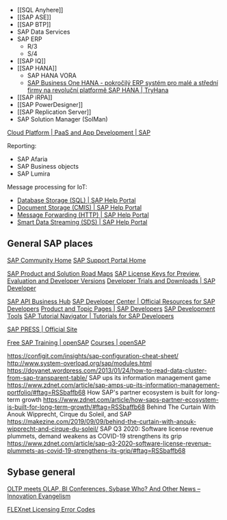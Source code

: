 - [[SQL Anyhere]]
- [[SAP ASE]]
- [[SAP BTP]]
- SAP Data Services
- SAP ERP
	- R/3
	- S/4
- [[SAP IQ]]
- [[SAP HANA]]
	- SAP HANA VORA
	- [SAP Business One HANA - pokročilý ERP systém pro malé a střední firmy na revoluční platformě SAP HANA | TryHana](https://www.tryhana.cz/)
- [[SAP iRPA]]
- [[SAP PowerDesigner]]
- [[SAP Replication Server]]
- SAP Solution Manager (SolMan)

[Cloud Platform | PaaS and App Development | SAP](https://www.sap.com/products/cloud-platform.html)

Reporting:
- SAP Afaria
- SAP Business objects
- SAP Lumira

Message processing for IoT:
- [Database Storage (SQL) | SAP Help Portal](https://help.sap.com/docs/SAP_CP_IOT_NEO/7436c3125dd5491f939689f18954b1e9/c665f61f0bf64aaca766d9d1a84a9710.html)
- [Document Storage (CMIS) | SAP Help Portal](https://help.sap.com/docs/SAP_CP_IOT_NEO/7436c3125dd5491f939689f18954b1e9/7893eb515024433a93acb54afb2b677e.html)
- [Message Forwarding (HTTP) | SAP Help Portal](https://help.sap.com/docs/SAP_CP_IOT_NEO/7436c3125dd5491f939689f18954b1e9/65055489297046f3808757aa7eeb779d.html)
- [Smart Data Streaming (SDS) | SAP Help Portal](https://help.sap.com/docs/SAP_CP_IOT_NEO/7436c3125dd5491f939689f18954b1e9/b81fd20c92574587ae745aa692f2976c.html)


## General SAP places

[SAP Community Home](https://community.sap.com/)
[SAP Support Portal Home](https://support.sap.com/en/index.html)

[SAP Product and Solution Road Maps](https://www.sap.com/products/roadmaps.html)
[SAP License Keys for Preview, Evaluation and Developer Versions](https://go.support.sap.com/minisap/#/minisap)
[Developer Trials and Downloads | SAP Developer](https://developers.sap.com/trials-downloads.html)

[SAP API Business Hub](https://api.sap.com/)
[SAP Developer Center | Official Resources for SAP Developers](https://developers.sap.com/)
[Product and Topic Pages | SAP Developers](https://developers.sap.com/topics.html)
[SAP Development Tools](https://tools.hana.ondemand.com/)
[SAP Tutorial Navigator | Tutorials for SAP Developers](https://developers.sap.com/tutorial-navigator.html)

[SAP PRESS | Official Site](https://www.sap-press.com/?utm_source=adwords&utm_campaign=Book+Keywords+-+Search&utm_term=sappress&utm_medium=ppc&hsa_net=adwords&hsa_mt=p&hsa_cam=710551396&hsa_src=g&hsa_ad=617395207432&hsa_grp=140667142015&hsa_kw=sappress&hsa_acc=5140168683&hsa_ver=3&hsa_tgt=kwd-303002601803&gclid=Cj0KCQiAgaGgBhC8ARIsAAAyLfFo6UmyYDlJk_-YTKFy8SLlR5NQrMufKpkYXRFDbtYBvuFDleWDbz4aAhueEALw_wcB)

[Free SAP Training | openSAP](https://open.sap.com/)
[Courses | openSAP](https://open.sap.com/courses)


https://configit.com/insights/sap-configuration-cheat-sheet/
http://www.system-overload.org/sap/modules.html
https://doyanet.wordpress.com/2013/01/24/how-to-read-data-cluster-from-sap-transparent-table/
SAP ups its information management game https://www.zdnet.com/article/sap-amps-up-its-information-management-portfolio/#ftag=RSSbaffb68
How SAP's partner ecosystem is built for long-term growth https://www.zdnet.com/article/how-saps-partner-ecosystem-is-built-for-long-term-growth/#ftag=RSSbaffb68
Behind The Curtain With Anouk Wipprecht, Cirque du Soleil, and SAP https://makezine.com/2019/09/09/behind-the-curtain-with-anouk-wipprecht-and-cirque-du-soleil/
SAP Q3 2020: Software license revenue plummets, demand weakens as COVID-19 strengthens its grip https://www.zdnet.com/article/sap-q3-2020-software-license-revenue-plummets-as-covid-19-strengthens-its-grip/#ftag=RSSbaffb68

## Sybase general

[OLTP meets OLAP, BI Conferences, Sybase Who? And Other News – Innovation Evangelism](https://timoelliott.com/blog/2013/01/oltp-meets-olap-bi-conferences-sybase-who-and-other-news.html)

[FLEXnet Licensing Error Codes](http://media.3ds.com/support/simulia/public/flexlm108/EndUser/chap13.htm)